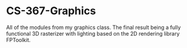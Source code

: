 # CS-367-Graphics
All of the modules from my graphics class. The final result being a fully functional 3D rasterizer with lighting based on the 2D rendering library FPToolkit.
